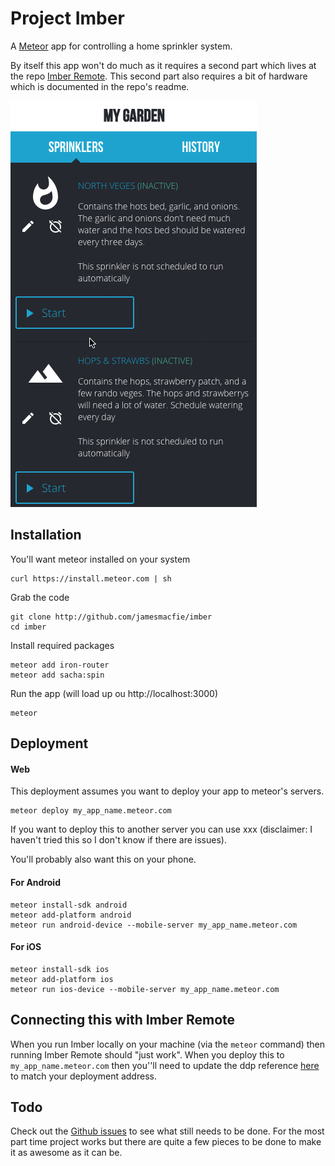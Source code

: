 Project Imber
=============

A [Meteor](http://meteor.com) app for controlling a home sprinkler system.

By itself this app won't do much as it requires a second part which lives at the repo
[Imber Remote](http://github.com/jamesmacfie/imber-remote). This second part also requires
a bit of hardware which is documented in the repo's readme.

![](demo.gif)

## Installation

You'll want meteor installed on your system
```
curl https://install.meteor.com | sh
```

Grab the code
```
git clone http://github.com/jamesmacfie/imber
cd imber
```

Install required packages
```
meteor add iron-router
meteor add sacha:spin
```

Run the app (will load up ou http://localhost:3000)
```
meteor
```

## Deployment

#### Web
This deployment assumes you want to deploy your app to meteor's servers.
```
meteor deploy my_app_name.meteor.com
```

If you want to deploy this to another server you can use xxx (disclaimer: I haven't tried
this so I don't know if there are issues).

You'll probably also want this on your phone.

#### For Android
```
meteor install-sdk android
meteor add-platform android
meteor run android-device --mobile-server my_app_name.meteor.com
```

#### For iOS
```
meteor install-sdk ios
meteor add-platform ios
meteor run ios-device --mobile-server my_app_name.meteor.com
```

## Connecting this with Imber Remote

When you run Imber locally on your machine (via the `meteor` command) then running Imber
Remote should "just work". When you deploy this to `my_app_name.meteor.com` then you''ll need to
update the ddp reference [here](https://github.com/jamesmacfie/imber-remote/blob/master/sprinkler.js#L16) to match your deployment address.

## Todo

Check out the [Github issues](http://github.com/jamesmacfie/imber/issues) to see what still needs
to be done. For the most part time project works but there are quite a few pieces to be done to
make it as awesome as it can be.
